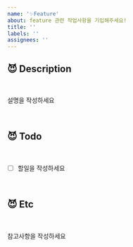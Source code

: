 ```yaml
---
name: '✨Feature'
about: feature 관련 작업사항을 기입해주세요!
title: ''
labels: ''
assignees: ''
---
```


## **😈 Description**

<br>

설명을 작성하세요

<br>

## **😈 Todo**

<br>

- [ ] 할일을 작성하세요

<br>

## **😈 Etc**

<br>

참고사항을 작성하세요
